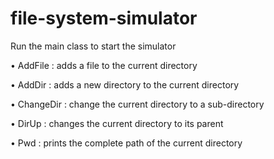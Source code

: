 # file-system-simulator

Run the main class to start the simulator

• AddFile : adds a file to the current directory

• AddDir : adds a new directory to the current directory

• ChangeDir : change the current directory to a sub-directory

• DirUp : changes the current directory to its parent 

• Pwd : prints the complete path of the current directory

